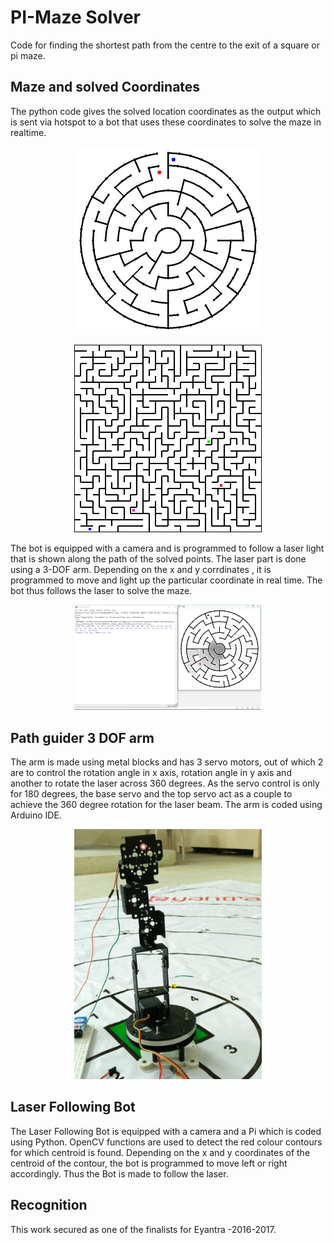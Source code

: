# PI-Maze Solver 

Code for finding the shortest path from the centre to the exit of a square or pi maze.

## Maze and solved Coordinates

The python code gives the solved location coordinates as the output which is sent via hotspot to a bot that uses these coordinates to solve the maze in realtime.

<p align="center">
  <img src="images/image_07.jpg" width="300"/>
</p>

<p align="center">
  <img src="images/maze07.jpg" width="300"/>
</p>


The bot is equipped with a camera and is programmed to follow a laser light that is shown along the path of the solved points. The laser part is done using a 3-DOF arm. Depending on the x and y corrdinates , it is programmed to move and light up the particular coordinate in real time. The bot thus follows the laser to solve the maze.

<p align="center">
  <img src="images/mazesolve_coord.png" width="300"/>
</p>


## Path guider 3 DOF arm 

The arm is made using metal blocks and has 3 servo motors, out of which 2 are to control the rotation angle in x axis, rotation angle in y axis and another to rotate the laser across 360 degrees. As the servo control is only for 180 degrees, the base servo and the top servo act as a couple to achieve the 360 degree rotation for the laser beam. The arm is coded using Arduino IDE.


<p align="center">
  <img src="images/eyantra3dof.png" width="300"/>
</p>



## Laser Following Bot

The Laser Following Bot is equipped with a camera and a Pi which is coded using Python. OpenCV functions are used to detect the red colour contours for which centroid is found. Depending on the x and y coordinates of the centroid of the contour, the bot is programmed to move left or right accordingly. Thus the Bot is made to follow the laser.

## Recognition

This work secured as one of the finalists for Eyantra -2016-2017.
